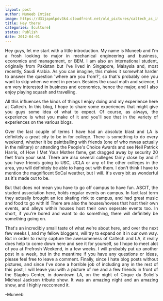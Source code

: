 ```yaml
---
layout: post
author: Muneeb Imtiaz
image: https://d31japmlpdv3k4.cloudfront.net/old_pictures/caltech_as_it_happens/6a0105349b8251970b0167645e7a1f970b.jpg
title: Hey there!
categories: [culture]
status: Publish
date: 2012-04-01
---
```


<p style="text-align: justify;">Hey guys, let me start with a little introduction. My name is Muneeb and I'm a frosh looking to major in mechanical engineering and business, economics and management, or BEM. I am also an international student, originally from Pakistan but I've lived in Singapore, Malaysia and, most recently, Saudi Arabia. As you can imagine, this makes it somewhat harder to answer the question 'where are you from?', so that's probably one you want to skip when we meet in person. Besides the usual math and science, I am very interested in business and economics, hence the major, and I also enjoy playing squash and travelling.

<p style="text-align: justify;">All this influences the kinds of things I enjoy doing and my experience here at Caltech. In this blog, I hope to share some experiences that might give you guys some idea of what to expect. Of course, as always, the experience is what you make of it and you'll see that in the variety of experiences on the various blogs.

<p style="text-align: justify;">Over the last couple of terms I have had an absolute blast and LA is definitely a great city to be in for college. There is something to do every weekend, whether it be paintballing with friends (one of who mwas actually in the military) or attending the People's Choice Awards and see Neil Patrick Harris, of How I Met Your Mother fame, get dragged away by security 20 feet from your seat. There are also several colleges fairly close by and if you have friends going to USC, UCLA or any of the other colleges in the area, you will definitely be able to hang out with them. I don't think I have to mention the magnificent SoCal weather, but I will. It's every bit as wonderful as it's made out to be.

<p style="text-align: justify;">But that does not mean you have to go off campus to have fun. ASCIT, the student association here, holds regular events on campus. In fact last term they actually brought an ice skating rink to campus, and had great music and food to go with it! There are also the houses/hovses that host their own events, and alleys within houses host their own seperate events too. In short, if you're bored and want to do something, there will definitely be something going on.

<p style="text-align: justify;">That's an incredibly small taste of what we're about here, and over the next few weeks I, and my fellow bloggers, will try to expand on it in our own way. But in order to really capture the awesomeness of Caltech and LA, it really does help to come down here and see it for yourself, so I hope to meet alot of you at Prefrosh Weekend, in a few weeks. I will probably put up another post in a week, but in the meantime if you have any questions or ideas, please feel free to leave a comment. Finally, since I hate blog posts without pictures, and since I've done a horrible job of including any in the rest of this post, I will leave you with a picture of me and a few friends in front of the Staples Center, in downtown LA, on the night of Cirque du Soliel's Micheal Jackson tribute show. It was an amazing night and an amazing show, and I highly reccomend it.

-Muneeb
